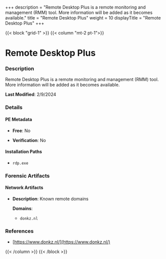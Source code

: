+++
description = "Remote Desktop Plus is a remote monitoring and management (RMM) tool. More information will be added as it becomes available."
title = "Remote Desktop Plus"
weight = 10
displayTitle = "Remote Desktop Plus"
+++


{{< block "grid-1" >}}
{{< column "mt-2 pt-1">}}

# Remote Desktop Plus


### Description

Remote Desktop Plus is a remote monitoring and management (RMM) tool. More information will be added as it becomes available.



**Last Modified**: 2/9/2024

### Details


#### PE Metadata


- **Free**: No

- **Verification**: No




#### Installation Paths
- `rdp.exe`

### Forensic Artifacts




#### Network Artifacts

- **Description**: Known remote domains

  **Domains**:
    - `donkz.nl`





### References
- [https://www.donkz.nl/](https://www.donkz.nl/)



{{< /column >}}
{{< /block >}}

